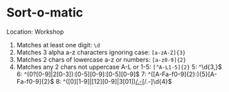 # Sort-o-matic
Location: Workshop

1. Matches at least one digit:
`\d`
2. Matches 3 alpha a-z characters ignoring case:
`[a-zA-Z]{3}`
3. Matches 2 chars of lowercase a-z or numbers:
`[a-z0-9]{2}`
4. Matches any 2 chars not uppercase A-L or 1-5:
`[^A-L1-5]{2}`
5: ^\d{3,}$
6: ^(0?[0-9]|2[0-3]):[0-5][0-9]:[0-5][0-9]$
7: ^([A-Fa-f0-9]{2}:){5}[A-Fa-f0-9]{2}$
8: ^([0][1-9]|[12][0-9]|3[01])[/\.-](0[1-9]|1[0-2])[/\.-]\d{4}$

<!--stackedit_data:
eyJoaXN0b3J5IjpbMTUzNDM3NjU1OSwtMzY4OTc3NDQ2XX0=
-->
